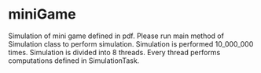 # miniGame
Simulation of mini game defined in pdf.
Please run main method of Simulation class to perform simulation.
Simulation is performed 10_000_000 times. Simulation is divided into 8 threads.
Every thread performs computations defined in SimulationTask.